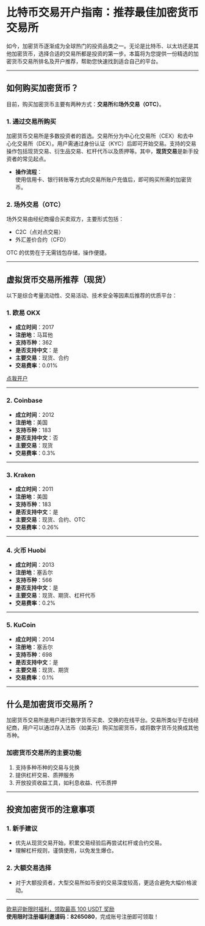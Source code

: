 # 比特币交易开户指南：推荐最佳加密货币交易所

如今，加密货币逐渐成为全球热门的投资品类之一。无论是比特币、以太坊还是其他加密货币，选择合适的交易所都是投资的第一步。本篇将为您提供一份精选的加密货币交易所排名及开户推荐，帮助您快速找到适合自己的平台。


---

## 如何购买加密货币？

目前，购买加密货币主要有两种方式：**交易所**和**场外交易（OTC）**。

### 1. 通过交易所购买

加密货币交易所是多数投资者的首选。交易所分为中心化交易所（CEX）和去中心化交易所（DEX）。用户需通过身份认证（KYC）后即可开始交易。支持的交易操作包括现货交易、衍生品交易、杠杆代币以及质押等。其中，**现货交易**是新手投资者的常见起点。

- **操作流程**：  
  使用信用卡、银行转账等方式向交易所账户充值后，即可购买所需的加密货币。



### 2. 场外交易（OTC）

场外交易由经纪商撮合买卖双方，主要形式包括：
- C2C（点对点交易）
- 外汇差价合约（CFD）

OTC 的优势在于无需钱包存储，操作便捷。  


---

## 虚拟货币交易所推荐（现货）

以下是综合考量流动性、交易活动、技术安全等因素后推荐的优质平台：

### 1. 欧易 OKX

- **成立时间**：2017  
- **注册地**：马耳他  
- **支持币种**：362  
- **是否支持中文**：是  
- **主要交易**：现货、合约  
- **交易费率**：0.01%  

[点我开户](https://bit.ly/OKXe)

---

### 2. Coinbase

- **成立时间**：2012  
- **注册地**：美国  
- **支持币种**：183  
- **是否支持中文**：否  
- **主要交易**：现货  
- **交易费率**：0.3%  



---

### 3. Kraken

- **成立时间**：2011  
- **注册地**：美国  
- **支持币种**：183  
- **是否支持中文**：是  
- **主要交易**：现货、合约、OTC  
- **交易费率**：0.26%  



---

### 4. 火币 Huobi

- **成立时间**：2013  
- **注册地**：塞舌尔  
- **支持币种**：566  
- **是否支持中文**：是  
- **主要交易**：现货、期货、杠杆代币  
- **交易费率**：0.2%  



---

### 5. KuCoin

- **成立时间**：2014  
- **注册地**：塞舌尔  
- **支持币种**：698  
- **是否支持中文**：是  
- **主要交易**：现货、期货  
- **交易费率**：0.1%  



---

## 什么是加密货币交易所？

加密货币交易所是用户进行数字货币买卖、交换的在线平台。交易所类似于在线经纪商，用户可以通过存入法币（如美元）购买加密货币，或将数字货币兑换成其他币种。

### 加密货币交易所的主要功能

1. 支持多种币种的交易与兑换  
2. 提供杠杆交易、质押服务  
3. 开放投资收益工具，如利息收益、代币质押

---

## 投资加密货币的注意事项

### 1. 新手建议
- 优先从现货交易开始，积累交易经验后再尝试杠杆或合约交易。
- 理解杠杆规则，谨慎使用，以免发生爆仓。

### 2. 大额交易选择
- 对于大额投资者，大型交易所如币安的交易深度较高，更适合避免大幅价格波动。

---

[欧易迎新限时福利，领取最高 100 USDT 奖励](https://bit.ly/OKXe)  
**使用限时注册福利邀请码：8265080**，完成账号注册即可领取！
